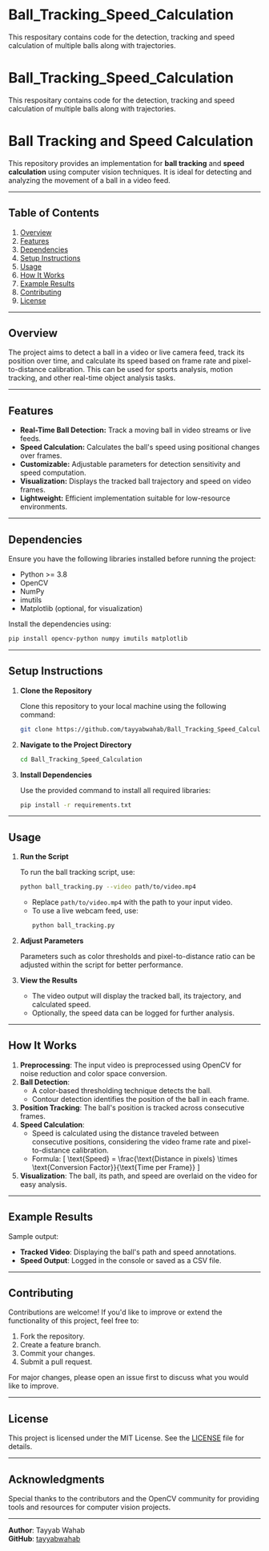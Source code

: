 # Ball_Tracking_Speed_Calculation
This respositary contains code for the detection, tracking and speed calculation of multiple balls along with trajectories.

# Ball_Tracking_Speed_Calculation
This respositary contains code for the detection, tracking and speed calculation of multiple balls along with trajectories.

# Ball Tracking and Speed Calculation

This repository provides an implementation for **ball tracking** and **speed calculation** using computer vision techniques. It is ideal for detecting and analyzing the movement of a ball in a video feed.

---

## Table of Contents

1. [Overview](#overview)
2. [Features](#features)
3. [Dependencies](#dependencies)
4. [Setup Instructions](#setup-instructions)
5. [Usage](#usage)
6. [How It Works](#how-it-works)
7. [Example Results](#example-results)
8. [Contributing](#contributing)
9. [License](#license)

---

## Overview

The project aims to detect a ball in a video or live camera feed, track its position over time, and calculate its speed based on frame rate and pixel-to-distance calibration. This can be used for sports analysis, motion tracking, and other real-time object analysis tasks.

---

## Features

- **Real-Time Ball Detection:** Track a moving ball in video streams or live feeds.
- **Speed Calculation:** Calculates the ball's speed using positional changes over frames.
- **Customizable:** Adjustable parameters for detection sensitivity and speed computation.
- **Visualization:** Displays the tracked ball trajectory and speed on video frames.
- **Lightweight:** Efficient implementation suitable for low-resource environments.

---

## Dependencies

Ensure you have the following libraries installed before running the project:

- Python >= 3.8
- OpenCV
- NumPy
- imutils
- Matplotlib (optional, for visualization)

Install the dependencies using:

```bash
pip install opencv-python numpy imutils matplotlib
```

---

## Setup Instructions

1. **Clone the Repository**

   Clone this repository to your local machine using the following command:

   ```bash
   git clone https://github.com/tayyabwahab/Ball_Tracking_Speed_Calculation.git
   ```

2. **Navigate to the Project Directory**

   ```bash
   cd Ball_Tracking_Speed_Calculation
   ```

3. **Install Dependencies**

   Use the provided command to install all required libraries:

   ```bash
   pip install -r requirements.txt
   ```

---

## Usage

1. **Run the Script**

   To run the ball tracking script, use:

   ```bash
   python ball_tracking.py --video path/to/video.mp4
   ```

   - Replace `path/to/video.mp4` with the path to your input video.
   - To use a live webcam feed, use:
     ```bash
     python ball_tracking.py
     ```

2. **Adjust Parameters**

   Parameters such as color thresholds and pixel-to-distance ratio can be adjusted within the script for better performance.

3. **View the Results**

   - The video output will display the tracked ball, its trajectory, and calculated speed.
   - Optionally, the speed data can be logged for further analysis.

---

## How It Works

1. **Preprocessing**: The input video is preprocessed using OpenCV for noise reduction and color space conversion.
2. **Ball Detection**:
   - A color-based thresholding technique detects the ball.
   - Contour detection identifies the position of the ball in each frame.
3. **Position Tracking**: The ball's position is tracked across consecutive frames.
4. **Speed Calculation**:
   - Speed is calculated using the distance traveled between consecutive positions, considering the video frame rate and pixel-to-distance calibration.
   - Formula:
     \[
     \text{Speed} = \frac{\text{Distance in pixels} \times \text{Conversion Factor}}{\text{Time per Frame}}
     \]
5. **Visualization**: The ball, its path, and speed are overlaid on the video for easy analysis.

---

## Example Results

Sample output:

- **Tracked Video**: Displaying the ball's path and speed annotations.
- **Speed Output**: Logged in the console or saved as a CSV file.

---

## Contributing

Contributions are welcome! If you'd like to improve or extend the functionality of this project, feel free to:

1. Fork the repository.
2. Create a feature branch.
3. Commit your changes.
4. Submit a pull request.

For major changes, please open an issue first to discuss what you would like to improve.

---

## License

This project is licensed under the MIT License. See the [LICENSE](LICENSE) file for details.

---

## Acknowledgments

Special thanks to the contributors and the OpenCV community for providing tools and resources for computer vision projects.

---

**Author**: Tayyab Wahab  
**GitHub**: [tayyabwahab](https://github.com/tayyabwahab)
